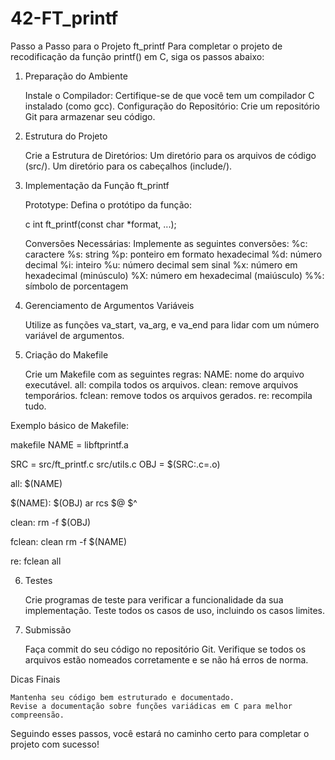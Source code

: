 # 42-FT_printf

Passo a Passo para o Projeto ft_printf
Para completar o projeto de recodificação da função printf() em C, siga os passos abaixo:
1. Preparação do Ambiente

    Instale o Compilador: Certifique-se de que você tem um compilador C instalado (como gcc).
    Configuração do Repositório: Crie um repositório Git para armazenar seu código.

2. Estrutura do Projeto

    Crie a Estrutura de Diretórios:
        Um diretório para os arquivos de código (src/).
        Um diretório para os cabeçalhos (include/).

3. Implementação da Função ft_printf

    Prototype: Defina o protótipo da função:

    c
    int ft_printf(const char *format, ...);

    Conversões Necessárias: Implemente as seguintes conversões:
        %c: caractere
        %s: string
        %p: ponteiro em formato hexadecimal
        %d: número decimal
        %i: inteiro
        %u: número decimal sem sinal
        %x: número em hexadecimal (minúsculo)
        %X: número em hexadecimal (maiúsculo)
        %%: símbolo de porcentagem

4. Gerenciamento de Argumentos Variáveis

    Utilize as funções va_start, va_arg, e va_end para lidar com um número variável de argumentos.

5. Criação do Makefile

    Crie um Makefile com as seguintes regras:
        NAME: nome do arquivo executável.
        all: compila todos os arquivos.
        clean: remove arquivos temporários.
        fclean: remove todos os arquivos gerados.
        re: recompila tudo.

Exemplo básico de Makefile:

makefile
NAME = libftprintf.a

SRC = src/ft_printf.c src/utils.c
OBJ = $(SRC:.c=.o)

all: $(NAME)

$(NAME): $(OBJ)
	ar rcs $@ $^

clean:
	rm -f $(OBJ)

fclean: clean
	rm -f $(NAME)

re: fclean all

6. Testes

    Crie programas de teste para verificar a funcionalidade da sua implementação.
    Teste todos os casos de uso, incluindo os casos limites.

7. Submissão

    Faça commit do seu código no repositório Git.
    Verifique se todos os arquivos estão nomeados corretamente e se não há erros de norma.

Dicas Finais

    Mantenha seu código bem estruturado e documentado.
    Revise a documentação sobre funções variádicas em C para melhor compreensão.

Seguindo esses passos, você estará no caminho certo para completar o projeto com sucesso!
